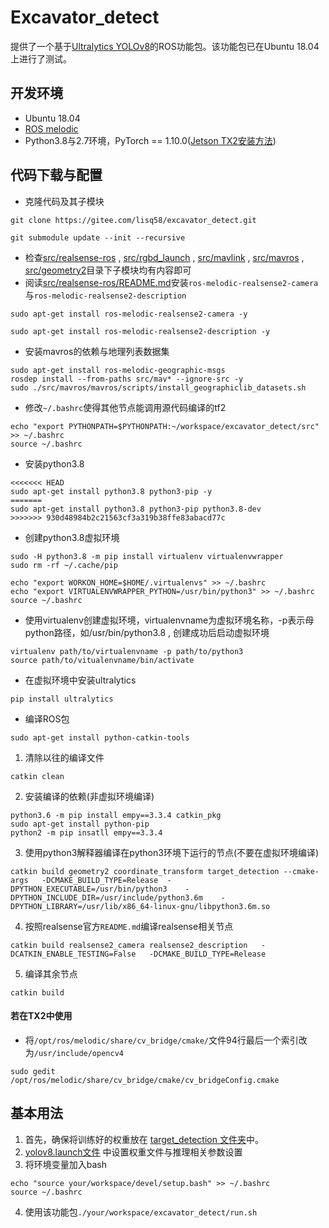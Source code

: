 # Excavator_detect

提供了一个基于[Ultralytics YOLOv8](https://docs.ultralytics.com/zh/)的ROS功能包。该功能包已在Ubuntu 18.04上进行了测试。

## 开发环境

- Ubuntu 18.04
- [ROS melodic](http://wiki.ros.org/cn/melodic/Installation/Ubuntu)
- Python3.8与2.7环境，PyTorch == 1.10.0([Jetson TX2安装方法](https://forums.developer.nvidia.com/t/pytorch-for-jetson/72048))

## 代码下载与配置

- 克隆代码及其子模块

```
git clone https://gitee.com/lisq58/excavator_detect.git
```

```
git submodule update --init --recursive
```

- 检查[src/realsense-ros]( https://gitee.com/lisq58/excavator_detect/tree/master/src) , [src/rgbd_launch](https://gitee.com/lisq58/excavator_detect/tree/master/src) , [src/mavlink]( https://gitee.com/lisq58/excavator_detect/tree/master/src) , [src/mavros]( https://gitee.com/lisq58/excavator_detect/tree/master/src) , [src/geometry2]( https://gitee.com/lisq58/excavator_detect/tree/master/src)目录下子模块均有内容即可
- 阅读[src/realsense-ros/README.md](https://gitee.com/lisq58/my_realsense_ros1/blob/my_realsense_ros1/README.md)安装`ros-melodic-realsense2-camera`与`ros-melodic-realsense2-description`

```
sudo apt-get install ros-melodic-realsense2-camera -y
```

```
sudo apt-get install ros-melodic-realsense2-description -y
```

- 安装mavros的依赖与地理列表数据集

```
sudo apt-get install ros-melodic-geographic-msgs
rosdep install --from-paths src/mav* --ignore-src -y
sudo ./src/mavros/mavros/scripts/install_geographiclib_datasets.sh
```

- 修改`~/.bashrc`使得其他节点能调用源代码编译的tf2

```
echo "export PYTHONPATH=$PYTHONPATH:~/workspace/excavator_detect/src" >> ~/.bashrc
source ~/.bashrc
```

- 安装python3.8

```
<<<<<<< HEAD
sudo apt-get install python3.8 python3-pip -y
=======
sudo apt-get install python3.8 python3-pip python3.8-dev
>>>>>>> 930d48984b2c21563cf3a319b38ffe83abacd77c
```

- 创建python3.8虚拟环境

```
sudo -H python3.8 -m pip install virtualenv virtualenvwrapper
sudo rm -rf ~/.cache/pip
```

```
echo "export WORKON_HOME=$HOME/.virtualenvs" >> ~/.bashrc
echo "export VIRTUALENVWRAPPER_PYTHON=/usr/bin/python3" >> ~/.bashrc
source ~/.bashrc
```

- 使用virtualenv创建虚拟环境，virtualenvname为虚拟环境名称，-p表示母python路径，如/usr/bin/python3.8
, 创建成功后启动虚拟环境

```
virtualenv path/to/virtualenvname -p path/to/python3
source path/to/vitualenvname/bin/activate
```

- 在虚拟环境中安装ultralytics

```
pip install ultralytics
```

- 编译ROS包

```
sudo apt-get install python-catkin-tools
```

1. 清除以往的编译文件

```
catkin clean
```

2. 安装编译的依赖(非虚拟环境编译)

```
python3.6 -m pip install empy==3.3.4 catkin_pkg 
sudo apt-get install python-pip
python2 -m pip insatll empy==3.3.4
```

3. 使用python3解释器编译在python3环境下运行的节点(不要在虚拟环境编译)

```
catkin build geometry2 coordinate_transform target_detection --cmake-args   -DCMAKE_BUILD_TYPE=Release  -DPYTHON_EXECUTABLE=/usr/bin/python3    -DPYTHON_INCLUDE_DIR=/usr/include/python3.6m    -DPYTHON_LIBRARY=/usr/lib/x86_64-linux-gnu/libpython3.6m.so
```

4. 按照realsense官方`README.md`编译realsense相关节点

```
catkin build realsense2_camera realsense2_description   -DCATKIN_ENABLE_TESTING=False   -DCMAKE_BUILD_TYPE=Release
```

5. 编译其余节点

```
catkin build
```

#### 若在TX2中使用

- 将`/opt/ros/melodic/share/cv_bridge/cmake/`文件94行最后一个索引改为`/usr/include/opencv4`

```
sudo gedit /opt/ros/melodic/share/cv_bridge/cmake/cv_bridgeConfig.cmake
```

## 基本用法

1. 首先，确保将训练好的权重放在 [target_detection 文件夹](https://gitee.com/lisq58/excavator_detect/src/target_detection)中。
2. [yolov8.launch文件](https://gitee.com/lisq58/excavator_detect/src/target_detection/launch/yolov8.launch) 中设置权重文件与推理相关参数设置
3. 将环境变量加入bash

```
echo "source your/workspace/devel/setup.bash" >> ~/.bashrc
source ~/.bashrc
```

4. 使用该功能包`./your/workspace/excavator_detect/run.sh`
